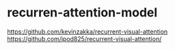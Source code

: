 # recurren-attention-model

https://github.com/kevinzakka/recurrent-visual-attention
https://github.com/ipod825/recurrent-visual-attention/